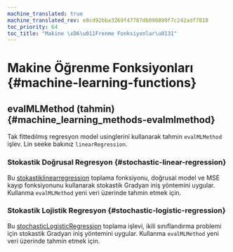 ```yaml
---
machine_translated: true
machine_translated_rev: e8cd92bba3269f47787db090899f7c242adf7818
toc_priority: 64
toc_title: "Makine \xD6\u011Frenme Fonksiyonlar\u0131"
---
```


# Makine Öğrenme Fonksiyonları {#machine-learning-functions}

## evalMLMethod (tahmin) {#machine_learning_methods-evalmlmethod}

Tak fittedılmış regresyon model usinglerini kullanarak tahmin `evalMLMethod` işlev. Lin seeke bakınız `linearRegression`.

### Stokastik Doğrusal Regresyon {#stochastic-linear-regression}

Bu [stokastiklinearregression](../../sql-reference/aggregate-functions/reference.md#agg_functions-stochasticlinearregression) toplama fonksiyonu, doğrusal model ve MSE kayıp fonksiyonunu kullanarak stokastik Gradyan iniş yöntemini uygular. Kullanma `evalMLMethod` yeni veri üzerinde tahmin etmek için.

### Stokastik Lojistik Regresyon {#stochastic-logistic-regression}

Bu [stochasticLogisticRegression](../../sql-reference/aggregate-functions/reference.md#agg_functions-stochasticlogisticregression) toplama işlevi, ikili sınıflandırma problemi için stokastik Gradyan iniş yöntemini uygular. Kullanma `evalMLMethod` yeni veri üzerinde tahmin etmek için.
